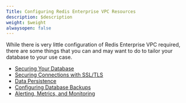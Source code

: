 ```yaml
---
Title: Configuring Redis Enterprise VPC Resources
description: $description
weight: $weight
alwaysopen: false
---
```

While there is very little configuration of Redis Enterprise VPC
required, there are some things that you can and may want to do to
tailor your database to your use case.

-   [Securing Your
    Database](/redis-cloud-private-documentation/administration/configuration/securing-your-database/)
-   [Securing Connections with
    SSL/TLS](/redis-cloud-private-documentation/administration/configuration/securing-connections/)
-   [Data
    Persistence](/redis-cloud-private-documentation/concepts/data-persistence/)
-   [Configuring Database
    Backups](/redis-cloud-private-documentation/configuration/backups/)
-   [Alerting, Metrics, and
    Monitoring](/redis-cloud-private-documentation/administration/configuration/monitoring-performance/)
